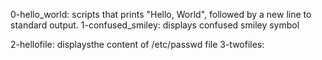 
0-hello_world: scripts that prints "Hello, World", followed by a new line to standard output.
1-confused_smiley: displays confused smiley symbol



2-hellofile: displaysthe content of /etc/passwd file
3-twofiles:

